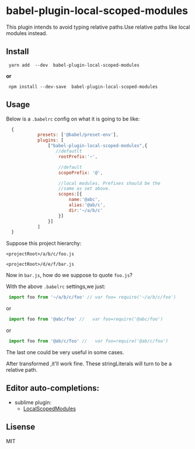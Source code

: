 babel-plugin-local-scoped-modules
================
This plugin intends to avoid  typing  relative paths.Use relative paths like local modules instead.


Install
---------------------------------

```shell
 yarn add  --dev  babel-plugin-local-scoped-modules 
```
**or**

```shell
 npm install --dev-save  babel-plugin-local-scoped-modules
```

Usage 
---------------------------------
Below is  a `.babelrc` config on what it is going to be like:
```js
  {
            presets: ['@babel/preset-env'],
            plugins: [
                ["babel-plugin-local-scoped-modules",{
                   //defautlt
                    rootPrefix:'~', 

                    //default 
                    scopePrefix: '@',

                    //local modules. Prefixes should be the 
                    //same as set above.
                    scopes:[{
                        name:'@abc',
                        alias:'@ab/c',
                        dir:'~/a/b/c'
                    }]
                }]
            ]
  }

```
Suppose this project hierarchy:

  `<projectRoot>/a/b/c/foo.js`

  `<projectRoot>/d/e/f/bar.js`

Now in `bar.js`, how do we suppose to quote `foo.js`?

With  the above  `.babelrc` settings,we just:
```js
 import foo from '~/a/b/c/foo' // var foo= require('~/a/b/c/foo')

```
  
 or 

```js
 import foo from '@abc/foo' //   var foo=require('@abc/foo') 

```

or 

```js
 import foo from '@ab/c/foo' //   var foo=require('@ab/c/foo') 

```

The last one could be very useful in some cases.

After transformed ,it'll work fine. These stringLiterals will turn to be a relative path.




Editor auto-completions:
---------------------------------
+ sublime plugin:
     - [LocalScopedModules](https://github.com/zengnificant/LocalScopedModules)



 Lisense
---------------------------------
  MIT


 
